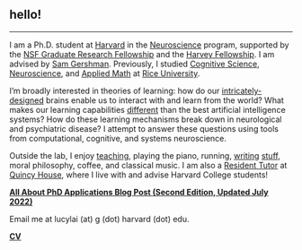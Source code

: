 ## hello!
***
I am a Ph.D. student at <a href="http://www.harvard.edu" target="_blank">Harvard</a> in the <a href="https://pinphd.hms.harvard.edu/" target="_blank">Neuroscience</a> program, supported by the <a href="https://www.nsfgrfp.org/" target="_blank">NSF Graduate Research Fellowship</a> and the <a href="https://www.28twelvefoundation.org/" target="_blank">Harvey Fellowship</a>. I am advised by <a href="http://gershmanlab.com/people/sam.html" target="_blank">Sam Gershman</a>. Previously, I studied <a href="http://cogsci.rice.edu/" target="_blank">Cognitive Science</a>, <a href="http://neuroscience.rice.edu" target="_blank">Neuroscience</a>, and <a href="http://www.caam.rice.edu/" target="_blank">Applied Math</a> at <a href="http://www.rice.edu/" target="_blank">Rice University</a>.

I’m broadly interested in theories of learning: how do our <a href="http://mitpress.mit.edu/books/principles-neural-design" target="_blank">intricately-designed</a> brains enable us to interact with and learn from the world? What makes our learning capabilities <a href="http://gershmanlab.webfactional.com/pubs/Lake17.pdf" target="_blank"> different</a> than the best artificial intelligence systems? How do these learning mechanisms break down in neurological and psychiatric disease? I attempt to answer these questions using tools from computational, cognitive, and systems neuroscience.

Outside the lab, I enjoy <a href="http://lucy-lai.com/teaching" target="_blank">teaching</a>, playing the piano, running, <a href="http://lucyblogs.wordpress.com/" target="_blank">writing</a> <a href="http://subcorticalsongs.wordpress.com/" target="_blank">stuff</a>, moral philosophy, coffee, and classical music. I am also a <a href="https://quincy.harvard.edu/people/lucy-lai" target="_blank">Resident Tutor</a> at <a href="https://quincy.harvard.edu/" target="_blank">Quincy House</a>, where I live with and advise Harvard College students!

**[All About PhD Applications Blog Post (Second Edition, Updated July 2022)](https://lucy-lai.com/blog/gradapps)**

Email me at lucylai (at) g (dot) harvard (dot) edu.

**[CV](./files/lai_cv.pdf)**
